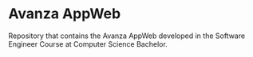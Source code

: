 # Avanza AppWeb
Repository that contains the Avanza AppWeb developed in the Software Engineer Course at Computer Science Bachelor.
